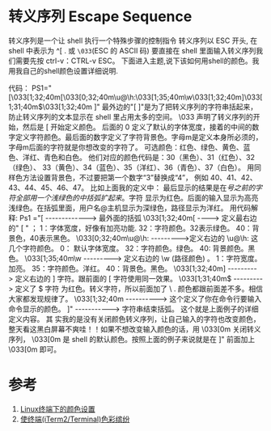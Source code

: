 # 转义序列 Escape Sequence

转义序列是一个让 shell 执行一个特殊步骤的控制指令
转义序列以 ESC 开头, 在 shell 中表示为 ^[ . 或 `\033`(ESC 的 ASCII 码)
要直接在 shell 里面输入转义序列我们需要先按 ctrl-v：CTRL-v ESC。
下面进入主题,说下该如何用shell的颜色。我用我自己的shell颜色设置详细说明.

代码：
        PS1="\[\033[1;32;40m[\033[0;32;40m\u@\h:\033[1;35;40m\w\033[1;32;40m]\033[1;31;40m\$\033[1;32;40m \]"
最外边的"\[    \]"是为了把转义序列的字符串括起来，防止转义序列的文本显示在 shell 里占用太多的空间。
\033 声明了转义序列的开始，然后是 [ 开始定义颜色。 后面的 0 定义了默认的字体宽度，接着的中间的数字定义字符颜色。最后面的数字定义了字符背景色。字母m是定义本身所必须的，字母m后面的字符就是你想改变的字符了。
 可选颜色：红色、绿色、黄色、蓝色、洋红、青色和白色。 他们对应的颜色代码是：30（黑色）、31（红色）、32（绿色）、 33（黄色）、34（蓝色）、35（洋红）、36（青色）、37（白色）。
用同样色方法设置背景色，不过要把第一个数字“3”替换成“4”， 例如 40、41、42、43、44、45、46、47。
比如上面我的定义中： 最后显示的结果是在$号之前的字符全部用一个浅绿色的中括弧扩起来。$字符 显示为红色。后面的输入显示为高亮浅绿色。在括弧里面，用户名@主机显示为深绿色，路径显示为洋红。
用代码解释:
Ps1 ="\[ -------------> 最外面的括弧
                 \033[1;32;40m[
           ----> 定义最右边的" [ " ；
        1：字体宽度，好像有加亮功能.
        32：字符颜色。32表示绿色。
        40：背景色，40表示黑色。
               \033[0;32;40m\u@\h:
        --------->定义右边的 \u@\h:  这几个字符颜色。
             0： 默认字体宽度。
            32：字符颜色。绿色。
            40:  背景颜色。黑色。
               \033[1;35;40m\w
        ---------> 定义右边的 \w  (路径颜色) 。
            1：字符宽度。加亮。
           35：字符颜色。洋红。
           40：背景色。黑色。
                     \033[1;32;40m]
      ---------> 定义右边的  ]  字符。跟前面的   [   字符使用同一效果。
                     \033[1;31;40m\$
      ---------> 定义了  $  字符 为红色。转义字符，所以前面加了 \ .
          颜色都跟前面差不多。相信大家都发现规律了。
                      \033[1;32;40m
      ----------> 这个定义了你在命令行要输入命令显示的颜色。
                       \]"
     -----------> 字符串结束括弧。
这个就是上面例子的详细定义内容。
其 实我的是没有关闭颜色转义序列，让自己输入的字符也改变颜色，整天看这黑白屏幕不爽哇！！如果不想改变输入颜色的话，用 \033[0m 关闭转义序列， \033[0m 是 shell 的默认颜色。按照上面的例子来说就是在 \]" 前面加上 \033[0m 即可。

# 参考

1. [Linux终端下的颜色设置](http://blog.chinaunix.net/uid-28295089-id-3877993.html)
2. [使终端(iTerm2/Terminal)色彩缤纷](http://ju.outofmemory.cn/entry/140562)
